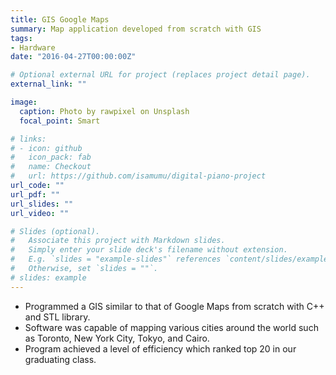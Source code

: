 ```yaml
---
title: GIS Google Maps
summary: Map application developed from scratch with GIS
tags:
- Hardware
date: "2016-04-27T00:00:00Z"

# Optional external URL for project (replaces project detail page).
external_link: ""

image:
  caption: Photo by rawpixel on Unsplash
  focal_point: Smart

# links:
# - icon: github
#   icon_pack: fab
#   name: Checkout
#   url: https://github.com/isamumu/digital-piano-project
url_code: ""
url_pdf: ""
url_slides: ""
url_video: ""

# Slides (optional).
#   Associate this project with Markdown slides.
#   Simply enter your slide deck's filename without extension.
#   E.g. `slides = "example-slides"` references `content/slides/example-slides.md`.
#   Otherwise, set `slides = ""`.
# slides: example
---
```


* Programmed a GIS similar to that of Google Maps from scratch with C++ and STL library. 
* Software was capable of mapping various cities around the world such as Toronto, New York City, Tokyo, and Cairo. 
* Program achieved a level of efficiency which ranked top 20 in our graduating class.